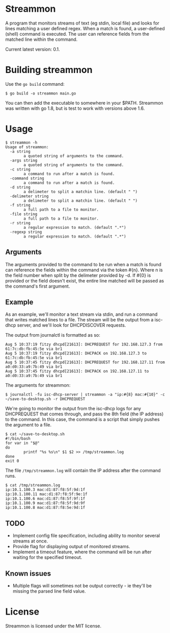 # Streammon
A program that monitors streams of text (eg stdin, local file) and looks for lines matching a user defined regex.
When a match is found, a user-defined (shell) command is executed. The user can reference fields from the matched line
within the command.

Current latest version: 0.1.

# Building streammon
Use the `go build` command:

```
$ go build -o streammon main.go
```
You can then add the executable to somewhere in your $PATH.
Streammon was written with go 1.8, but is test to work with versions above 1.6.

# Usage
```
$ streammon -h
Usage of streammon:
  -a string
        a quoted string of arguments to the command.
  -args string
        a quoted string of arguments to the command.
  -c string
        a command to run after a match is found.
  -command string
        a command to run after a match is found.
  -d string
        a delimeter to split a matchin line. (default " ")
  -delimeter string
        a delimeter to split a matchin line. (default " ")
  -f string
        a full path to a file to monitor.
  -file string
        a full path to a file to monitor.
  -r string
        a regular expression to match. (default ".*")
  -regexp string
        a regular expression to match. (default ".*")
```

## Arguments
The arguments provided to the command to be run when a match is found can reference the fields within the command via the token #{n}. Where n is the field number when split by the delimeter provided by -d. If #{0} is provided or the field doesn't exist, the entire line matched will be passed as the command's first argument.

## Example
As an example, we'll monitor a text stream via stdin, and run a command that writes matched lines to a file.
The stream will be the output from a isc-dhcp server, and we'll look for DHCPDISCOVER requests.

The output from journalctl is formatted as so:
```
Aug 5 10:37:19 fitzy dhcpd[21613]: DHCPREQUEST for 192.168.127.3 from 61:7c:db:fb:45:5e via br1
Aug 5 10:37:19 fitzy dhcpd[21613]: DHCPACK on 192.168.127.3 to 61:7c:db:fb:45:5e via br1
Aug 5 10:37:45 fitzy dhcpd[21613]: DHCPREQUEST for 192.168.127.11 from a0:d0:33:a9:7b:49 via br1
Aug 5 10:37:45 fitzy dhcpd[21613]: DHCPACK on 192.168.127.11 to a0:d0:33:a9:7b:49 via br1
```

The arguments for streammon:
```
$ journalctl -fu isc-dhcp-server | streammon -a "ip:#{8} mac:#{10}" -c ~/save-to-desktop.sh -r DHCPREQUEST
```

We're going to monitor the output from the isc-dhcp logs for any DHCPREQUEST that comes through, and pass the 8th field (the IP address) to the command. In this case, the command is a script that simply pushes the argument to a file.

```
$ cat ~/save-to-desktop.sh
#!/bin/bash
for var in "$@"
do
        printf "%s %s\n" $1 $2 >> /tmp/streammon.log
done
exit 0
```

The file `/tmp/streammon.log` will contain the IP address after the command runs.

```
$ cat /tmp/streammon.log
ip:10.1.100.3 mac:d1:87:f8:5f:9d:1f
ip:10.1.100.11 mac:d1:87:f8:5f:9e:1f
ip:10.1.100.6 mac:d1:87:f8:5f:9f:1f
ip:10.1.100.9 mac:d1:87:f8:5f:9d:9f
ip:10.1.100.8 mac:d1:87:f8:5e:9d:1f
```

## TODO
- Implement config file specification, including ability to monitor several streams at once.
- Provide flag for displaying output of monitored streams.
- Implement a timeout feature, where the command will be run after waiting for the specified timeout.

## Known issues
- Multiple flags will sometimes not be output correctly - ie they'll be missing the parsed line field value.

# License
Streammon is licensed under the MIT license.
